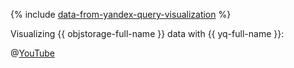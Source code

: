 {% include [data-from-yandex-query-visualization](../../_tutorials/datalens/data-from-yandex-query-visualization.md) %}

Visualizing {{ objstorage-full-name }} data with {{ yq-full-name }}:

@[YouTube](https://youtu.be/17cAGgG2YFU?si=59et36ostZENyU7t)
